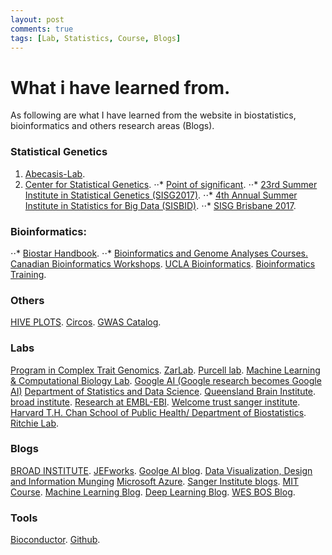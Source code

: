 ```yaml
---
layout: post
comments: true
tags: [Lab, Statistics, Course, Blogs]
---
```


# What i have learned from.

As following are what I have learned from the website in biostatistics, bioinformatics and others research areas (Blogs).
### Statistical Genetics
1. [Abecasis-Lab](https://genome.sph.umich.edu/wiki/Abecasis_Lab).
2. [Center for Statistical Genetics](https://statgen.research.bcm.edu/index.php/Main_Page).
⋅⋅* [Point of significant](https://www.nature.com/collections/qghhqm/pointsofsignificance).
⋅⋅* [23rd Summer Institute in Statistical Genetics (SISG2017)](https://www.biostat.washington.edu/suminst/sisg).
⋅⋅* [4th Annual Summer Institute in Statistics for Big Data (SISBID)](https://www.biostat.washington.edu/suminst/sisbid).
⋅⋅* [SISG Brisbane 2017](http://cnsgenomics.com/sisg/modules.html).


### Bioinformatics:
⋅⋅* [Biostar Handbook](https://biostar.myshopify.com/).
⋅⋅* [Bioinformatics and Genome Analyses Courses.](https://webext.pasteur.fr/tekaia/BGA_courses.html)
[Canadian Bioinformatics Workshops](https://bioinformaticsdotca.github.io/).
[UCLA Bioinformatics](https://bioinformatics.ucla.edu/).
[Bioinformatics Training](https://training.csx.cam.ac.uk/bioinformatics/search?offset=0&limit=10&course_date_facet_shown=true&scheduled=on).

### Others
[HIVE PLOTS](http://www.hiveplot.net/).
[Circos](http://circos.ca/).
[GWAS Catalog](http://www.ebi.ac.uk/gwas/).

### Labs
[Program in Complex Trait Genomics](http://cnsgenomics.com/).
[ZarLab](http://zarlab.cs.ucla.edu/).
[Purcell lab](http://zzz.bwh.harvard.edu/index.html).
[Machine Learning & Computational Biology Lab](https://www.bsse.ethz.ch/mlcb).
[Google AI (Google research becomes Google AI)](https://ai.googleblog.com/)
[Department of Statistics and Data Science](https://statistics.yale.edu/).
[Queensland Brain Institute](https://qbi.uq.edu.au/).
[broad institute](https://www.broadinstitute.org/).
[Research at EMBL-EBI](https://www.ebi.ac.uk/research).
[Welcome trust sanger institute](https://www.sanger.ac.uk/).
[Harvard T.H. Chan School of Public Health/ Department of Biostatistics](https://www.hsph.harvard.edu/biostatistics/).
[Ritchie Lab](https://ritchielab.org/).

### Blogs
[BROAD INSTITUTE](https://www.broadinstitute.org/news?type=blog).
[JEFworks](http://jef.works/blog/).
[Goolge AI blog](https://ai.googleblog.com/).
[Data Visualization, Design and Information Munging](http://mkweb.bcgsc.ca/)
[Microsoft Azure](https://azure.microsoft.com/en-us/blog/).
[Sanger Institute blogs](https://sangerinstitute.blog/).
[MIT Course](https://learning-modules.mit.edu/guide/index.html#courses).
[Machine Learning Blog](https://blogs.technet.microsoft.com/machinelearning/).
[Deep Learning Blog](https://blogs.technet.microsoft.com/machinelearning/tag/deep-learning/).
[WES BOS Blog](https://wesbos.com/blog/).

### Tools
[Bioconductor](http://www.bioconductor.org/).
[Github](https://github.com/).
